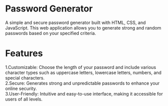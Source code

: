    # Password Generator  
A simple and secure password generator built with HTML, CSS, and JavaScript. This web application allows you to generate strong and random passwords based on your specified criteria.
     
# Features
 
  1.Customizable: Choose the length of your password and include various character types such as uppercase letters, lowercase letters, numbers, and special characters.</br>
  2.Secure: Generates strong and unpredictable passwords to enhance your online security.</br>
  3.User-Friendly: Intuitive and easy-to-use interface, making it accessible for users of all levels.      
   
 
   
 
  
   
 
           
  
 
